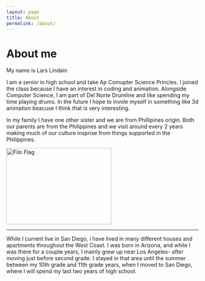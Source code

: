 ```yaml
---
layout: page
title: About
permalink: /about/
---
```


<h1>About me</h1>

My name is Lars Lindain

I am a senior in high school and take Ap Comupter Science Princles. I joined the class because I have an interest in coding and animation. Alongside Computer Science, I am part of Del Norte Drumline and like spending my time playing drums. In the future I hope to invole myself in something like 3d animation beacuse I think that is very interesting.

In my family I have one other sister and we are from Phillipines origin. Both our parents are from the Philippines and we visit around every 2 years making much of our culture insprise from things supported in the Philippines.

<img alt="Filo Flag" src="https://encrypted-tbn0.gstatic.com/images?q=tbn:ANd9GcT1ElcN__UCftC_dQwMKh-XYnQGfZPaOtoDHw&s" width="275" height="200">

---
While I current live in San Diego, i have lived in many different houses and apartments throughout the West Coast. I was born in Arizona, and while I was there for a couple years, I mainly grew up near Los Angeles- after moving just before second grade. I stayed in that area until the summer between my 10th grade and 11th grade years, when I moved to San Diego, where I will spend my last two years of high school. 
